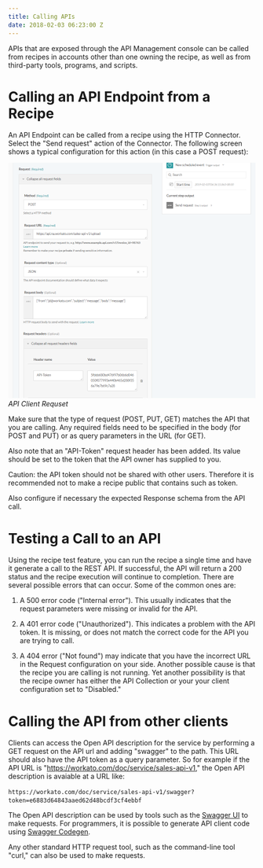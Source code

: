 ```yaml
---
title: Calling APIs
date: 2018-02-03 06:23:00 Z
---
```


APIs that are exposed through the API Management console can be called from recipes in accounts other than one owning the recipe, as well as from third-party tools, programs, and scripts.

# Calling an API Endpoint from a Recipe

An API Endpoint can be called from a recipe using the HTTP Connector. Select the "Send request" action of the Connector. The following screen shows a typical configuration for this action (in this case a POST request):

![API Client Request](/assets/images/api-mgmt/api-client-request.png)
*API Client Requset*

Make sure that the type of request (POST, PUT, GET) matches the API that you are calling. Any required fields need to be specified in the body (for POST and PUT) or as query parameters in the URL (for GET).

Also note that an "API-Token" request header has been added. Its value should be set to the token that the API owner has supplied to you.

Caution: the API token should not be shared with other users. Therefore it is recommended not to make a recipe public that contains such as token.

Also configure if necessary the expected Response schema from the API call.

# Testing a Call to an API

Using the recipe test feature, you can run the recipe a single time and have it generate a call to the REST API. If successful, the API will return a 200 status and the recipe execution will continue to completion. There are several possible errors that can occur. Some of the common ones are:

1) A 500 error code ("Internal error"). This usually indicates that the request parameters were missing or invalid for the API.

2) A 401 error code ("Unauthorized"). This indicates a problem with the API token. It is missing, or does not match the correct code for the API you are trying to call.

3) A 404 error ("Not found") may indicate that you have the incorrect URL in the Request configuration on your side. Another possible cause is that the recipe you are calling is not running. Yet another possibility is that the recipe owner has either the API Collection or your your client configuration set to "Disabled."

# Calling the API from other clients

Clients can access the Open API description for the service by performing a GET request on the API url and adding "swagger" to the path. This URL should also have the API token as a query parameter. So for example if the API URL is "https://workato.com/doc/service/sales-api-v1," the Open API description is avaiable at a URL like:

`https://workato.com/doc/service/sales-api-v1/swagger?token=e6883d64843aaed62d48bcdf3cf4ebbf`

The Open API description can be used by tools such as the [Swagger UI](https://swagger.io/tools/swagger-ui/) to make requests. For programmers, it is possible to generate API client code using [Swagger Codegen](https://github.com/swagger-api/swagger-codegen).

Any other standard HTTP request tool, such as the command-line tool "curl," can also be used to make requests.

